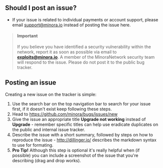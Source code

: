 ## Should I post an issue?
* If your issue is related to individual payments or account support, please email support@minora.io instead of posting the issue here.

> #### **Important**
> If you believe you have identified a security vulnerability within the network, report it as soon as possible via email to **exploits@minora.io**.
> A member of the MinoraNetwork security team will respond to the issue.
> Please do not post it to the public bug tracker.

## Posting an issue
Creating a new issue on the tracker is simple:

1. Use the search bar on the top navigation bar to search for your issue first, if it doesn't exist keep following these steps.
2. Head to https://github.com/minora/bugs/issues/new
3. Give the issue an appropriate title __Upgrade not working__ instead of __Upgrade__ - remember specific titles can help use eradicate duplicates on the public and internal issue tracker.
4. Describe the issue with a short summary, followed by steps on how to reproduce the issue - http://dillinger.io/ describes the markdown syntax to use for formating. 
5. __Pro Tip!__ Although this step is optional it's really helpful when (if possible) you can include a screenshot of the issue that you're describing (drag and drop works).

